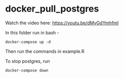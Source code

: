 # docker_pull_postgres

Watch the video here: https://youtu.be/dMyGdYmhfmI

In this folder run in bash - 


```
docker-compose up -d
```

Then run the commands in example.R

To stop postgres, run 
```
docker-compose down
```